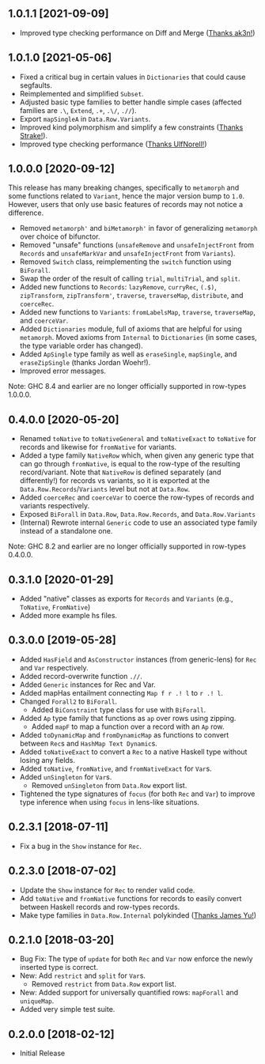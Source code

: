 ## 1.0.1.1 [2021-09-09]
- Improved type checking performance on Diff and Merge ([Thanks ak3n!](https://github.com/target/row-types/pull/77))


## 1.0.1.0 [2021-05-06]
- Fixed a critical bug in certain values in `Dictionaries` that could cause segfaults.
- Reimplemented and simplified `Subset`.
- Adjusted basic type families to better handle simple cases (affected families are `.\`, `Extend`, `.+`, `.\/`, `.//`).
- Export `mapSingleA` in `Data.Row.Variants`.
- Improved kind polymorphism and simplify a few constraints ([Thanks Strake!](https://github.com/target/row-types/pull/73)).
- Improved type checking performance ([Thanks UlfNorell!](https://github.com/target/row-types/pull/71))


## 1.0.0.0 [2020-09-12]
This release has many breaking changes, specifically to `metamorph` and some functions related to `Variant`, hence the major version bump to `1.0`.  However, users that only use basic features of records may not notice a difference.

- Removed `metamorph'` and `biMetamorph'` in favor of generalizing `metamorph` over choice of bifunctor.
- Removed "unsafe" functions (`unsafeRemove` and `unsafeInjectFront` from `Records` and `unsafeMarkVar` and `unsafeInjectFront` from `Variants`).
- Removed `Switch` class, reimplementing the `switch` function using `BiForall`.
- Swap the order of the result of calling `trial`, `multiTrial`, and `split`.
- Added new functions to `Records`: `lazyRemove`, `curryRec`, `(.$)`, `zipTransform`, `zipTransform'`, `traverse`, `traverseMap`, `distribute`, and `coerceRec`.
- Added new functions to `Variants`: `fromLabelsMap`, `traverse`, `traverseMap`, and `coerceVar`.
- Added `Dictionaries` module, full of axioms that are helpful for using `metamorph`.  Moved axioms from `Internal` to `Dictionaries` (in some cases, the type variable order has changed).
- Added `ApSingle` type family as well as `eraseSingle`, `mapSingle`, and `eraseZipSingle` (thanks Jordan Woehr!).
- Improved error messages.

Note: GHC 8.4 and earlier are no longer officially supported in row-types 1.0.0.0.


## 0.4.0.0 [2020-05-20]
- Renamed `toNative` to `toNativeGeneral` and `toNativeExact` to `toNative` for records and likewise for `fromNative` for variants.
- Added a type family `NativeRow` which, when given any generic type that can go through `fromNative`, is equal to the row-type of the resulting record/variant.  Note that `NativeRow` is defined separately (and differently!) for records vs variants, so it is exported at the `Data.Row.Records`/`Variants` level but not at `Data.Row`.
- Added `coerceRec` and `coerceVar` to coerce the row-types of records and variants respectively.
- Exposed `BiForall` in `Data.Row`, `Data.Row.Records`, and `Data.Row.Variants`
- (Internal) Rewrote internal `Generic` code to use an associated type family instead of a standalone one.

Note: GHC 8.2 and earlier are no longer officially supported in row-types 0.4.0.0.

## 0.3.1.0 [2020-01-29]
- Added "native" classes as exports for `Records` and `Variants` (e.g., `ToNative`, `FromNative`)
- Added more example hs files.

## 0.3.0.0 [2019-05-28]
- Added `HasField` and `AsConstructor` instances (from generic-lens) for `Rec` and `Var` respectively.
- Added record-overwrite function `.//`.
- Added `Generic` instances for Rec and Var.
- Added mapHas entailment connecting `Map f r .! l` to `r .! l`.
- Changed `Forall2` to `BiForall`.
  - Added `BiConstraint` type class for use  with `BiForall`.
- Added `Ap` type family that functions as `ap` over rows using zipping.
  - Added `mapF` to map a function over a record with an `Ap` row.
- Added `toDynamicMap` and `fromDynamicMap` as functions to convert between `Rec`s and  `HashMap Text Dynamic`s.
- Added `toNativeExact` to convert a `Rec` to a native Haskell type without losing any fields.
- Added `toNative`, `fromNative`, and `fromNativeExact` for `Var`s.
- Added `unSingleton` for `Var`s.
  - Removed `unSingleton` from `Data.Row` export list.
- Tightened the type signatures of `focus` (for both `Rec` and `Var`) to improve type inference when using `focus` in lens-like situations.

## 0.2.3.1 [2018-07-11]
- Fix a bug in the `Show` instance for `Rec`.

## 0.2.3.0 [2018-07-02]
- Update the `Show` instance for `Rec` to render valid code.
- Add `toNative` and `fromNative` functions for records to easily convert between Haskell records and row-types records.
- Make type families in `Data.Row.Internal` polykinded ([Thanks James Yu!](https://github.com/target/row-types/pull/20))

## 0.2.1.0 [2018-03-20]
- Bug Fix: The type of `update` for both `Rec` and `Var` now enforce the newly inserted type is correct.
- New: Add `restrict` and `split` for `Var`s.  
  - Removed `restrict` from `Data.Row` export list.
- New: Added support for universally quantified rows: `mapForall` and `uniqueMap`.
- Added very simple test suite.

## 0.2.0.0 [2018-02-12]
- Initial Release

